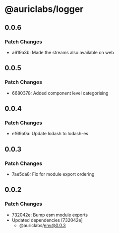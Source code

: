 # @auriclabs/logger

## 0.0.6

### Patch Changes

- a619a3b: Made the streams also available on web

## 0.0.5

### Patch Changes

- 6680378: Added component level categorising

## 0.0.4

### Patch Changes

- ef69a0a: Update lodash to lodash-es

## 0.0.3

### Patch Changes

- 7ae5da8: Fix for module export ordering

## 0.0.2

### Patch Changes

- 732042e: Bump esm module exports
- Updated dependencies [732042e]
  - @auriclabs/env@0.0.3
